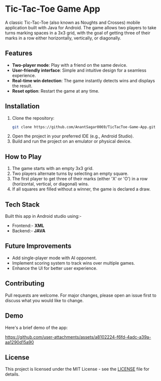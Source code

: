 
# Tic-Tac-Toe Game App

A classic Tic-Tac-Toe (also known as Noughts and Crosses) mobile application built with Java for Android. The game allows two players to take turns marking spaces in a 3x3 grid, with the goal of getting three of their marks in a row either horizontally, vertically, or diagonally.

## Features
- **Two-player mode**: Play with a friend on the same device.
- **User-friendly interface**: Simple and intuitive design for a seamless experience.
- **Real-time win detection**: The game instantly detects wins and displays the result.
- **Reset option**: Restart the game at any time.

## Installation
1. Clone the repository:
    ```bash
    git clone https://github.com/AnantSagar0069/TicTacToe-Game-App.git
    ```
2. Open the project in your preferred IDE (e.g., Android Studio).
3. Build and run the project on an emulator or physical device.

## How to Play
1. The game starts with an empty 3x3 grid.
2. Two players alternate turns by selecting an empty square.
3. The first player to get three of their marks (either 'X' or 'O') in a row (horizontal, vertical, or diagonal) wins.
4. If all squares are filled without a winner, the game is declared a draw.

## Tech Stack
Built this app in Android studio using:-
- Frontend:- **XML**
- Backend:- **JAVA**

## Future Improvements
- Add single-player mode with AI opponent.
- Implement scoring system to track wins over multiple games.
- Enhance the UI for better user experience.

## Contributing
Pull requests are welcome. For major changes, please open an issue first to discuss what you would like to change.

## Demo
Here's a brief demo of the app:

https://github.com/user-attachments/assets/a8102224-f6fd-4adc-a39a-aa1290d15a90

## License
This project is licensed under the MIT License - see the [LICENSE](LICENSE) file for details.
